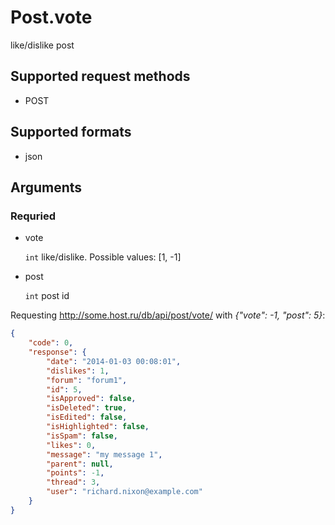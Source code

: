 # Post.vote
like/dislike post

## Supported request methods 
* POST

## Supported formats
* json

## Arguments


### Requried
* vote

   ```int``` like/dislike. Possible values: [1, -1]
* post

   ```int``` post id


Requesting http://some.host.ru/db/api/post/vote/ with *{"vote": -1, "post": 5}*:
```json
{
    "code": 0,
    "response": {
        "date": "2014-01-03 00:08:01",
        "dislikes": 1,
        "forum": "forum1",
        "id": 5,
        "isApproved": false,
        "isDeleted": true,
        "isEdited": false,
        "isHighlighted": false,
        "isSpam": false,
        "likes": 0,
        "message": "my message 1",
        "parent": null,
        "points": -1,
        "thread": 3,
        "user": "richard.nixon@example.com"
    }
}
```
